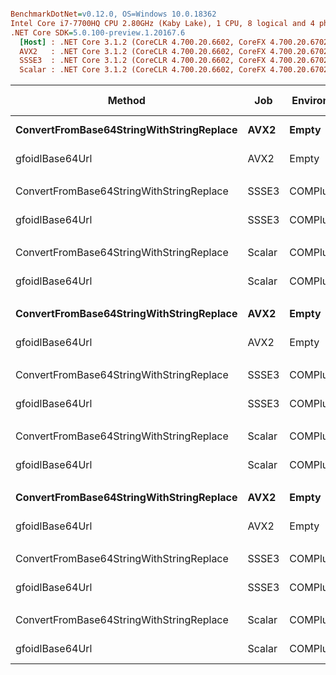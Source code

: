``` ini

BenchmarkDotNet=v0.12.0, OS=Windows 10.0.18362
Intel Core i7-7700HQ CPU 2.80GHz (Kaby Lake), 1 CPU, 8 logical and 4 physical cores
.NET Core SDK=5.0.100-preview.1.20167.6
  [Host] : .NET Core 3.1.2 (CoreCLR 4.700.20.6602, CoreFX 4.700.20.6702), X64 RyuJIT
  AVX2   : .NET Core 3.1.2 (CoreCLR 4.700.20.6602, CoreFX 4.700.20.6702), X64 RyuJIT
  SSSE3  : .NET Core 3.1.2 (CoreCLR 4.700.20.6602, CoreFX 4.700.20.6702), X64 RyuJIT
  Scalar : .NET Core 3.1.2 (CoreCLR 4.700.20.6602, CoreFX 4.700.20.6702), X64 RyuJIT


```
|                                   Method |    Job | EnvironmentVariables | DataLen |        Mean |      Error |     StdDev |      Median | Ratio | RatioSD |  Gen 0 | Gen 1 | Gen 2 | Allocated |
|----------------------------------------- |------- |--------------------- |-------- |------------:|-----------:|-----------:|------------:|------:|--------:|-------:|------:|------:|----------:|
| **ConvertFromBase64StringWithStringReplace** |   **AVX2** |                **Empty** |       **5** |   **117.36 ns** |   **2.471 ns** |   **5.104 ns** |   **115.76 ns** |  **1.00** |    **0.00** | **0.0508** |     **-** |     **-** |     **160 B** |
|                          gfoidlBase64Url |   AVX2 |                Empty |       5 |    25.31 ns |   0.573 ns |   0.614 ns |    25.25 ns |  0.21 |    0.01 | 0.0102 |     - |     - |      32 B |
|                                          |        |                      |         |             |            |            |             |       |         |        |       |       |           |
| ConvertFromBase64StringWithStringReplace |  SSSE3 |  COMPlus_EnableAVX=0 |       5 |   114.12 ns |   1.123 ns |   1.051 ns |   114.10 ns |  1.00 |    0.00 | 0.0508 |     - |     - |     160 B |
|                          gfoidlBase64Url |  SSSE3 |  COMPlus_EnableAVX=0 |       5 |    25.74 ns |   0.596 ns |   0.946 ns |    25.82 ns |  0.22 |    0.01 | 0.0102 |     - |     - |      32 B |
|                                          |        |                      |         |             |            |            |             |       |         |        |       |       |           |
| ConvertFromBase64StringWithStringReplace | Scalar |  COMPlus_EnableSSE=0 |       5 |   138.08 ns |   2.909 ns |   8.577 ns |   136.61 ns |  1.00 |    0.00 | 0.0508 |     - |     - |     160 B |
|                          gfoidlBase64Url | Scalar |  COMPlus_EnableSSE=0 |       5 |    23.15 ns |   0.696 ns |   2.040 ns |    22.02 ns |  0.17 |    0.02 | 0.0102 |     - |     - |      32 B |
|                                          |        |                      |         |             |            |            |             |       |         |        |       |       |           |
| **ConvertFromBase64StringWithStringReplace** |   **AVX2** |                **Empty** |      **16** |   **221.48 ns** |   **4.583 ns** |  **13.440 ns** |   **216.11 ns** |  **1.00** |    **0.00** | **0.0737** |     **-** |     **-** |     **232 B** |
|                          gfoidlBase64Url |   AVX2 |                Empty |      16 |    33.07 ns |   0.744 ns |   1.398 ns |    32.95 ns |  0.14 |    0.01 | 0.0127 |     - |     - |      40 B |
|                                          |        |                      |         |             |            |            |             |       |         |        |       |       |           |
| ConvertFromBase64StringWithStringReplace |  SSSE3 |  COMPlus_EnableAVX=0 |      16 |   193.73 ns |   3.550 ns |   3.321 ns |   192.95 ns |  1.00 |    0.00 | 0.0737 |     - |     - |     232 B |
|                          gfoidlBase64Url |  SSSE3 |  COMPlus_EnableAVX=0 |      16 |    29.95 ns |   0.682 ns |   0.785 ns |    29.76 ns |  0.16 |    0.00 | 0.0127 |     - |     - |      40 B |
|                                          |        |                      |         |             |            |            |             |       |         |        |       |       |           |
| ConvertFromBase64StringWithStringReplace | Scalar |  COMPlus_EnableSSE=0 |      16 |   220.88 ns |   4.467 ns |   8.606 ns |   220.83 ns |  1.00 |    0.00 | 0.0739 |     - |     - |     232 B |
|                          gfoidlBase64Url | Scalar |  COMPlus_EnableSSE=0 |      16 |    33.98 ns |   0.780 ns |   1.885 ns |    33.65 ns |  0.16 |    0.01 | 0.0127 |     - |     - |      40 B |
|                                          |        |                      |         |             |            |            |             |       |         |        |       |       |           |
| **ConvertFromBase64StringWithStringReplace** |   **AVX2** |                **Empty** |    **1000** | **6,400.76 ns** | **126.115 ns** | **220.881 ns** | **6,386.61 ns** |  **1.00** |    **0.00** | **2.0523** |     **-** |     **-** |    **6464 B** |
|                          gfoidlBase64Url |   AVX2 |                Empty |    1000 |   287.45 ns |   5.711 ns |  11.274 ns |   284.12 ns |  0.04 |    0.00 | 0.3262 |     - |     - |    1024 B |
|                                          |        |                      |         |             |            |            |             |       |         |        |       |       |           |
| ConvertFromBase64StringWithStringReplace |  SSSE3 |  COMPlus_EnableAVX=0 |    1000 | 6,440.57 ns | 128.400 ns | 333.729 ns | 6,390.41 ns |  1.00 |    0.00 | 2.0523 |     - |     - |    6464 B |
|                          gfoidlBase64Url |  SSSE3 |  COMPlus_EnableAVX=0 |    1000 |   335.84 ns |   6.968 ns |  17.861 ns |   328.71 ns |  0.05 |    0.00 | 0.3262 |     - |     - |    1024 B |
|                                          |        |                      |         |             |            |            |             |       |         |        |       |       |           |
| ConvertFromBase64StringWithStringReplace | Scalar |  COMPlus_EnableSSE=0 |    1000 | 6,630.50 ns |  52.305 ns |  43.677 ns | 6,635.65 ns |  1.00 |    0.00 | 2.0523 |     - |     - |    6464 B |
|                          gfoidlBase64Url | Scalar |  COMPlus_EnableSSE=0 |    1000 | 1,003.51 ns |   6.618 ns |   6.190 ns | 1,004.05 ns |  0.15 |    0.00 | 0.3262 |     - |     - |    1024 B |
